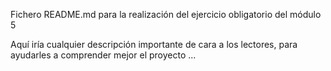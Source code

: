 Fichero README.md para la realización del ejercicio obligatorio del módulo 5 

Aquí iría cualquier descripción importante de cara a los lectores, para ayudarles a comprender mejor el proyecto ... 
